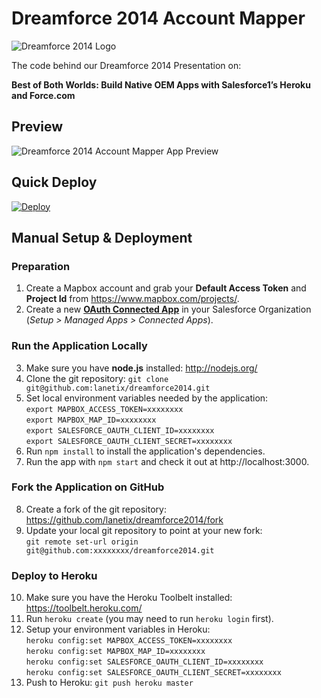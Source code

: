 # Dreamforce 2014 Account Mapper

![Dreamforce 2014 Logo](http://www.pardot.com/wp-content/uploads/2014/07/dreamforce_banner_1200x300.jpg)

The code behind our Dreamforce 2014 Presentation on:

**Best of Both Worlds: Build Native OEM Apps with Salesforce1’s Heroku and Force.com**

## Preview

![Dreamforce 2014 Account Mapper App Preview](https://www.dropbox.com/s/29bsxfwhxucy7ti/dreamforce14-app-preview.png?dl=1)

## Quick Deploy

[![Deploy](https://www.herokucdn.com/deploy/button.png)](https://heroku.com/deploy)

## Manual Setup & Deployment

### Preparation

1. Create a Mapbox account and grab your **Default Access Token** and **Project Id** from https://www.mapbox.com/projects/.
2. Create a new **[OAuth Connected App](https://help.salesforce.com/apex/HTViewHelpDoc?id=connected_app_create.htm)** in your Salesforce Organization (_Setup > Managed Apps > Connected Apps_).

### Run the Application Locally

3. Make sure you have **node.js** installed: http://nodejs.org/
4. Clone the git repository: `git clone git@github.com:lanetix/dreamforce2014.git`
5. Set local environment variables needed by the application:<br />`export MAPBOX_ACCESS_TOKEN=xxxxxxxx`<br />`export MAPBOX_MAP_ID=xxxxxxxx`<br />`export SALESFORCE_OAUTH_CLIENT_ID=xxxxxxxx`<br />`export SALESFORCE_OAUTH_CLIENT_SECRET=xxxxxxxx`
6. Run `npm install` to install the application's dependencies.
7. Run the app with `npm start` and check it out at http://localhost:3000.

### Fork the Application on GitHub

8. Create a fork of the git repository: https://github.com/lanetix/dreamforce2014/fork
9. Update your local git repository to point at your new fork:<br />`git remote set-url origin git@github.com:xxxxxxxx/dreamforce2014.git`

### Deploy to Heroku

10. Make sure you have the Heroku Toolbelt installed: https://toolbelt.heroku.com/
11. Run `heroku create` (you may need to run `heroku login` first).
12. Setup your environment variables in Heroku:<br />`heroku config:set MAPBOX_ACCESS_TOKEN=xxxxxxxx`<br />`heroku config:set MAPBOX_MAP_ID=xxxxxxxx`<br />`heroku config:set SALESFORCE_OAUTH_CLIENT_ID=xxxxxxxx`<br />`heroku config:set SALESFORCE_OAUTH_CLIENT_SECRET=xxxxxxxx`
13. Push to Heroku: `git push heroku master`

